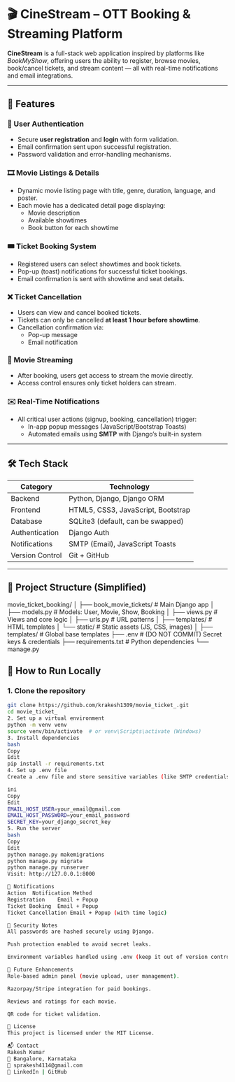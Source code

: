 # 🎬 CineStream – OTT Booking & Streaming Platform

**CineStream** is a full-stack web application inspired by platforms like *BookMyShow*, offering users the ability to register, browse movies, book/cancel tickets, and stream content — all with real-time notifications and email integrations.

---

## 🚀 Features

### 👤 User Authentication
- Secure **user registration** and **login** with form validation.
- Email confirmation sent upon successful registration.
- Password validation and error-handling mechanisms.

### 🎞️ Movie Listings & Details
- Dynamic movie listing page with title, genre, duration, language, and poster.
- Each movie has a dedicated detail page displaying:
  - Movie description
  - Available showtimes
  - Book button for each showtime

### 🎟️ Ticket Booking System
- Registered users can select showtimes and book tickets.
- Pop-up (toast) notifications for successful ticket bookings.
- Email confirmation is sent with showtime and seat details.

### ❌ Ticket Cancellation
- Users can view and cancel booked tickets.
- Tickets can only be cancelled **at least 1 hour before showtime**.
- Cancellation confirmation via:
  - Pop-up message
  - Email notification

### 🎥 Movie Streaming
- After booking, users get access to stream the movie directly.
- Access control ensures only ticket holders can stream.

### ✉️ Real-Time Notifications
- All critical user actions (signup, booking, cancellation) trigger:
  - In-app popup messages (JavaScript/Bootstrap Toasts)
  - Automated emails using **SMTP** with Django’s built-in system

---

## 🛠️ Tech Stack

| Category        | Technology                             |
|----------------|-----------------------------------------|
| Backend         | Python, Django, Django ORM              |
| Frontend        | HTML5, CSS3, JavaScript, Bootstrap      |
| Database        | SQLite3 (default, can be swapped)       |
| Authentication  | Django Auth                             |
| Notifications   | SMTP (Email), JavaScript Toasts         |
| Version Control | Git + GitHub                            |

---

## 📂 Project Structure (Simplified)
movie_ticket_booking/
│
├── book_movie_tickets/ # Main Django app
│ ├── models.py # Models: User, Movie, Show, Booking
│ ├── views.py # Views and core logic
│ ├── urls.py # URL patterns
│ ├── templates/ # HTML templates
│ └── static/ # Static assets (JS, CSS, images)
│
├── templates/ # Global base templates
├── .env # (DO NOT COMMIT) Secret keys & credentials
├── requirements.txt # Python dependencies
└── manage.py

## 🧪 How to Run Locally

### 1. Clone the repository
```bash
git clone https://github.com/krakesh1309/movie_ticket_.git
cd movie_ticket_
2. Set up a virtual environment
python -m venv venv
source venv/bin/activate  # or venv\Scripts\activate (Windows)
3. Install dependencies
bash
Copy
Edit
pip install -r requirements.txt
4. Set up .env file
Create a .env file and store sensitive variables (like SMTP credentials) there:

ini
Copy
Edit
EMAIL_HOST_USER=your_email@gmail.com
EMAIL_HOST_PASSWORD=your_email_password
SECRET_KEY=your_django_secret_key
5. Run the server
bash
Copy
Edit
python manage.py makemigrations
python manage.py migrate
python manage.py runserver
Visit: http://127.0.0.1:8000

📧 Notifications
Action	Notification Method
Registration	Email + Popup
Ticket Booking	Email + Popup
Ticket Cancellation	Email + Popup (with time logic)

🔐 Security Notes
All passwords are hashed securely using Django.

Push protection enabled to avoid secret leaks.

Environment variables handled using .env (keep it out of version control).

📌 Future Enhancements
Role-based admin panel (movie upload, user management).

Razorpay/Stripe integration for paid bookings.

Reviews and ratings for each movie.

QR code for ticket validation.

📎 License
This project is licensed under the MIT License.

📬 Contact
Rakesh Kumar
📍 Bangalore, Karnataka
📧 sprakesh4114@gmail.com
🔗 LinkedIn | GitHub

